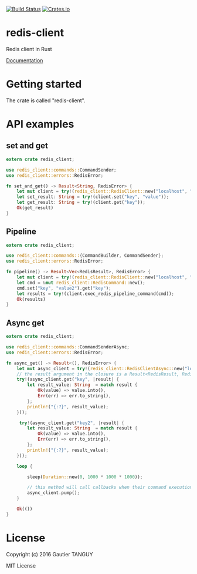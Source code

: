 [![Build Status](https://travis-ci.org/AsoSunag/redis-client.svg?branch=master)](https://travis-ci.org/AsoSunag/redis-client)
[![Crates.io](https://img.shields.io/crates/v/redis-client.svg)](https://crates.io/crates/redis-client)

# redis-client
Redis client in Rust

[Documentation](https://asosunag.github.io/redis-client/redis_client/)
 
# Getting started

The crate is called "redis-client".

# API examples

## set and get

``` rust
extern crate redis_client;

use redis_client::commands::CommandSender;
use redis_client::errors::RedisError;

fn set_and_get() -> Result<String, RedisError> {
    let mut client = try!(redis_client::RedisClient::new("localhost", "6379"));
    let set_result: String = try!(client.set("key", "value"));
    let get_result: String = try!(client.get("key"));
    Ok(get_result)
}

```

## Pipeline

``` rust
extern crate redis_client;

use redis_client::commands::{CommandBuilder, CommandSender};
use redis_client::errors::RedisError;

fn pipeline() -> Result<Vec<RedisResult>, RedisError> {
    let mut client = try!(redis_client::RedisClient::new("localhost", "6379"));
    let cmd = &mut redis_client::RedisCommand::new();
    cmd.set("key", "value2").get("key");
    let results = try!(client.exec_redis_pipeline_command(cmd));
    Ok(results)
}

```
## Async get

``` rust
extern crate redis_client;

use redis_client::commands::CommandSenderAsync;
use redis_client::errors::RedisError;

fn async_get() -> Result<(), RedisError> {
    let mut async_client = try!(redis_client::RedisClientAsync::new("localhost", "6379"));
    // the result argument in the closure is a Result<RedisResult, RedisError>
    try!(async_client.get("key", |result| {
        let result_value: String  = match result {
            Ok(value) => value.into(),
            Err(err) => err.to_string(),
        };
        println!("{:?}", result_value);
    }));

     try!(async_client.get("key2", |result| {
        let result_value: String  = match result {
            Ok(value) => value.into(),
            Err(err) => err.to_string(),
        };
        println!("{:?}", result_value);
    }));

    loop {

        sleep(Duration::new(0, 1000 * 1000 * 1000));

        // this method will call callbacks when their command executions are over.
        async_client.pump();
    }

    Ok(())
}

```

# License
Copyright (c) 2016 Gautier TANGUY

MIT License
